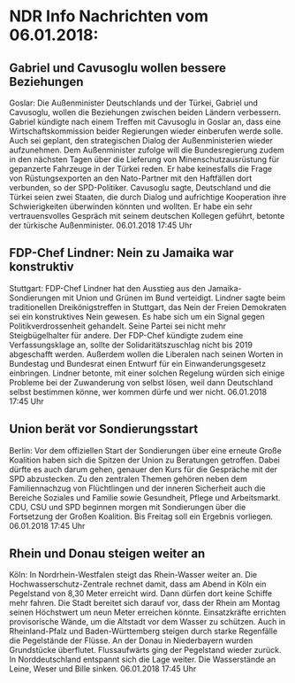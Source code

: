 # NDR Info Nachrichten vom 06.01.2018:


## Gabriel und Cavusoglu wollen bessere Beziehungen
Goslar: Die Außenminister Deutschlands und der Türkei, Gabriel und Cavusoglu, wollen die Beziehungen zwischen beiden Ländern verbessern. Gabriel kündigte nach einem Treffen mit Cavusoglu in Goslar an, dass eine Wirtschaftskommission beider Regierungen wieder einberufen werde solle. Auch sei geplant, den strategischen Dialog der Außenministerien wieder aufzunehmen. Dem Außenminister zufolge will die Bundesregierung zudem in den nächsten Tagen über die Lieferung von Minenschutzausrüstung für gepanzerte Fahrzeuge in der Türkei reden. Er habe keinesfalls die Frage von Rüstungsexporten an den Nato-Partner mit den Haftfällen dort verbunden, so der SPD-Politiker. Cavusoglu sagte, Deutschland und die Türkei seien zwei Staaten, die durch Dialog und aufrichtige Kooperation ihre Schwierigkeiten überwinden könnten und wollten. Er habe ein sehr vertrauensvolles Gespräch mit seinem deutschen Kollegen geführt, betonte der türkische Außenminister. 06.01.2018 17:45 Uhr 

## FDP-Chef Lindner: Nein zu Jamaika war konstruktiv
Stuttgart:						FDP-Chef Lindner hat den Ausstieg aus den Jamaika-Sondierungen mit Union und Grünen im Bund verteidigt. Lindner sagte beim traditionellen Dreikönigstreffen in Stuttgart, das Nein der Freien Demokraten sei ein konstruktives Nein gewesen. Es habe sich um ein Signal gegen Politikverdrossenheit gehandelt. Seine Partei sei nicht mehr Steigbügelhalter für andere. Der FDP-Chef kündigte zudem eine Verfassungsklage an, sollte der Solidaritätszuschlag nicht bis 2019 abgeschafft werden. Außerdem wollen die Liberalen nach seinen Worten in Bundestag und Bundesrat einen Entwurf für ein Einwanderungsgesetz einbringen. Lindner betonte, mit einer solchen Regelung würden sich einige Probleme bei der Zuwanderung von selbst lösen, weil dann Deutschland selbst bestimmen könne, wer kommen dürfe und wer nicht. 06.01.2018 17:45 Uhr 

## Union berät vor Sondierungsstart
Berlin: Vor dem offiziellen Start der Sondierungen über eine erneute Große Koalition haben sich die Spitzen der Union zu Beratungen getroffen. Dabei dürfte es auch darum gehen, genauer den Kurs für die Gespräche mit der SPD abzustecken. Zu den zentralen Themen gehören neben dem Familiennachzug von Flüchtlingen und der inneren Sicherheit auch die Bereiche Soziales und Familie sowie Gesundheit, Pflege und Arbeitsmarkt. CDU, CSU und SPD beginnen morgen mit Sondierungen über die Fortsetzung der Großen Koalition. Bis Freitag soll ein Ergebnis vorliegen. 06.01.2018 17:45 Uhr 

## Rhein und Donau steigen weiter an
Köln: In Nordrhein-Westfalen steigt das Rhein-Wasser weiter an. Die Hochwasserschutz-Zentrale rechnet damit, dass am Abend in Köln ein Pegelstand von 8,30 Meter erreicht wird. Dann dürfen dort keine Schiffe mehr fahren. Die Stadt bereitet sich darauf vor, dass der Rhein am Montag seinen Höchstwert um neun Meter erreichen könnte. Einsatzkräfte errichten provisorische Wände, um die Altstadt vor dem Wasser zu schützen. Auch in Rheinland-Pfalz und Baden-Württemberg steigen durch starke Regenfälle die Pegelstände der Flüsse. An der Donau in Niederbayern wurden Grundstücke überflutet. Flussaufwärts ging der Pegelstand wieder zurück. In Norddeutschland entspannt sich die Lage weiter. Die Wasserstände an Leine, Weser und Bille sinken. 06.01.2018 17:45 Uhr 

